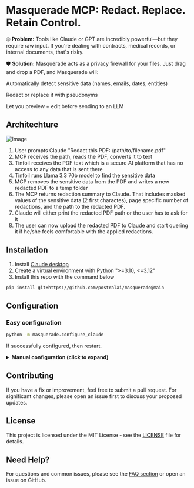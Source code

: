 # Masquerade MCP: Redact. Replace. Retain Control.

🤐 **Problem:** Tools like Claude or GPT are incredibly powerful—but they require raw input. If you're dealing with contracts, medical records, or internal documents, that's risky.

🛡️ **Solution:** Masquerade acts as a privacy firewall for your files. Just drag and drop a PDF, and Masquerade will:

Automatically detect sensitive data (names, emails, dates, entities)

Redact or replace it with pseudonyms

Let you preview + edit before sending to an LLM

## Architechture

![Image](https://github.com/user-attachments/assets/96002c8b-5839-4499-814e-e603d95e7c82)

1. User prompts Claude "Redact this PDF: /path/to/filename.pdf"
1. MCP receives the path, reads the PDF, converts it to text
1. Tinfoil receives the PDF text which is a secure AI platform that has no access to any data that is sent there
1. Tinfoil runs Llama 3.3 70b model to find the sensitive data
1. MCP removes the sensitive data from the PDF and writes a new redacted PDF to a temp folder
1. The MCP returns redaction summary to Claude. That includes masked values of the sensitive data (2 first charactes), page specific number of redactions, and the path to the redacted PDF.
1. Claude will either print the redacted PDF path or the user has to ask for it
1. The user can now upload the redacted PDF to Claude and start quering it if he/she feels comfortable with the applied redactions.

## Installation

1. Install [Claude desktop](https://claude.ai/download)
1. Create a virtual environment with Python ">=3.10, <=3.12"
1. Install this repo with the command below

```bash
pip install git+https://github.com/postralai/masquerade@main
```

## Configuration

### Easy configuration

```bash
python -m masquerade.configure_claude
```

If successfully configured, then restart.

<details>
<summary><strong>Manual configuration (click to expand)</strong></summary>

### Manual configuration

1. Get Python path: `which python`
1. Get MCP file path: `python -c "import masquerade as m; print(f'{m.__path__[0]}/mcp_pdf_redaction.py')"`
1. Get [Tinfoil](https://tinfoil.sh) API key (create account and API key)
1. Add (1) Python path, (2) MCP file path, and (3) Tinfoil API key to the JSON below and add that to `claude_desktop_config.json`. Instructions to find the config file are in the image below.
1. Restart Claude.

```json
{
  "mcpServers": {
    "pdf-redaction": {
        "command": "/path/to/python", // Run `which python`
        "args": ["/path/to/mcp_pdf_redaction.py"], // Run `python -c "import masquerade as m; print(f'{m.__path__[0]}/mcp_pdf_redaction.py')"`
        "env": {
          "TINFOIL_API_KEY": "your_api_key" // Create Tinfoil account and paste API key
        }
    }
  }
}
```

![Image](https://github.com/user-attachments/assets/cfa56a1a-bec0-40e5-95d9-f4f36c43b95a)

</details>


## Contributing

If you have a fix or improvement, feel free to submit a pull request. For significant changes, please open an issue first to discuss your proposed updates.

## License

This project is licensed under the MIT License - see the [LICENSE](LICENSE) file for details.

## Need Help?

For questions and common issues, please see the [FAQ section](faq.md) or open an issue on GitHub.
